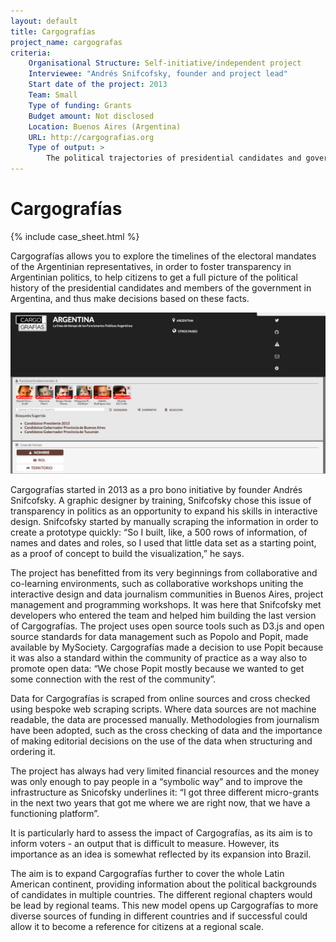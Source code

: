 ```yaml
---
layout: default
title: Cargografías
project_name: cargografas
criteria:
    Organisational Structure: Self-initiative/independent project
    Interviewee: "Andrés Snifcofsky, founder and project lead"
    Start date of the project: 2013
    Team: Small
    Type of funding: Grants
    Budget amount: Not disclosed
    Location: Buenos Aires (Argentina)
    URL: http://cargografias.org
    Type of output: >
        The political trajectories of presidential candidates and government members in Argentina visualised on timelines.
---
```


# Cargografías

{% include case_sheet.html %}

Cargografías allows you to explore the timelines of the electoral mandates of the Argentinian representatives, in order to foster transparency in Argentinian politics, to help citizens to get a full picture of the political history of the presidential candidates and members of the government in Argentina, and thus make decisions based on these facts.

![](images/cargografias.png)

Cargografías started in 2013 as a pro bono initiative by founder Andrés Snifcofsky. A graphic designer by training, Snifcofsky chose this issue of transparency in politics as an opportunity to expand his skills in interactive design. Snifcofsky started by manually scraping the information in order to create a prototype quickly: “So I built, like, a 500 rows of information, of names and dates and roles, so I used that little data set as a starting point, as a proof of concept to build the visualization,” he says.

The project has benefitted from its very beginnings from collaborative and co-learning environments, such as collaborative workshops uniting the interactive design and data journalism communities in Buenos Aires, project management and programming workshops. It was here that Snifcofsky met developers who entered the team and helped him building the last version of Cargografías. The project uses open source tools such as D3.js and open source standards for data management such as Popolo and Popit, made available by MySociety. Cargografías made a decision to use Popit because it was also a standard within the community of practice as a way also to promote open data: “We chose Popit mostly because we wanted to get some connection with the rest of the community”.

Data for Cargografías is scraped from online sources and cross checked using bespoke web scraping scripts. Where data sources are not machine readable, the data are processed manually. Methodologies from journalism have been adopted, such as the cross checking of data and the importance of making editorial decisions on the use of the data when structuring and ordering it.

The project has always had very limited financial resources and the money was only enough to pay people in a “symbolic way” and to improve the infrastructure as Snicofsky underlines it: “I got three different micro-grants in the next two years that got me where we are right now, that we have a functioning platform”.
 
It is particularly hard to assess the impact of Cargografías, as its aim is to inform voters - an output that is difficult to measure. However, its importance as an idea is somewhat reflected by its expansion into Brazil.
 
The aim is to expand Cargografías further to cover the whole Latin American continent, providing information about the political backgrounds of candidates in multiple countries. The different regional chapters would be lead by regional teams. This new model opens up Cargografías to more diverse sources of funding in different countries and if successful could allow it to become a reference for citizens at a regional scale.
